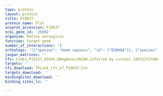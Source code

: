 ```yaml
---
type: protein
layout: protein
title: P19637
protein_name: Plat
uniprot_accession: P19637
ncbi_gene_id: '25692'
organism: Rattus norvegicus
function: target gene
number_of_interactions: '1'
orthologs: '[{"species": "Homo sapiens", "id": ["E5RHG4"]}, {"species": "Danio rerio", "id": ["<a href=\"/protein/f1qb78\">F1QB78</a>"]}, {"species": "Mus musculus", "id": ["<a href=\"/protein/p11214\">P11214</a>"]}]'
jaspar_matrices: ''
tfs: Creb1,P15337,81646,ORegAnno;PAZAR,inferred by curator,18971253%5Buid%5D+OR+26578589%5Buid%5D,No
targets: ''
tfs_download: TFLink_tfs_of_P19637.tsv
targets_download: ''
bindingSites_download: ''
binding_sites_ls: ''

---
```

